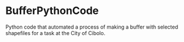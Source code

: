 # BufferPythonCode
Python code that automated a process of making a buffer with selected shapefiles for a task at the City of Cibolo.
